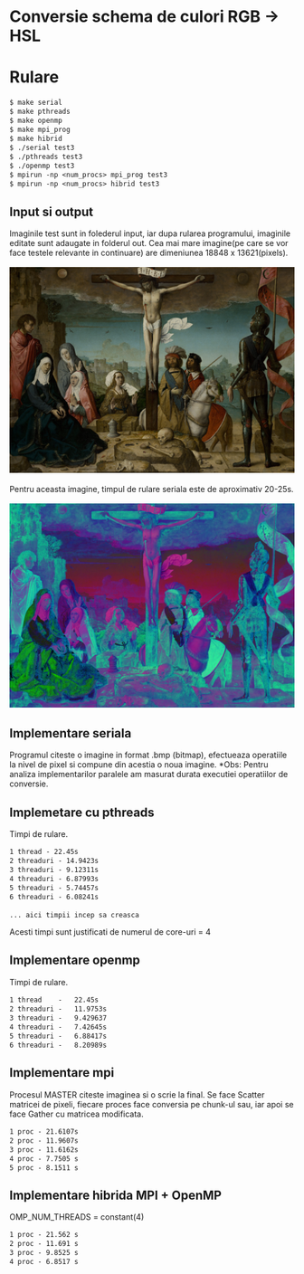 # Conversie schema de culori RGB -> HSL

# Rulare
```console
$ make serial
$ make pthreads
$ make openmp
$ make mpi_prog
$ make hibrid
$ ./serial test3
$ ./pthreads test3
$ ./openmp test3
$ mpirun -np <num_procs> mpi_prog test3
$ mpirun -np <num_procs> hibrid test3
```

## Input si output

Imaginile test sunt in folederul input, iar dupa rularea programului, imaginile editate sunt adaugate in folderul out.
Cea mai mare imagine(pe care se vor face testele relevante in continuare) are dimeniunea 18848 x 13621(pixels).
<br/>
<br/>
![Alt text](captures/huge.PNG?raw=true "Image")
<br/>
<br/>
Pentru aceasta imagine, timpul de rulare seriala este de aproximativ 20-25s.
<br/>
<br/>
![Alt text](captures/out_huge.PNG?raw=true "Image")
<br/>

## Implementare seriala

Programul citeste o imagine in format .bmp (bitmap), efectueaza operatiile la nivel de pixel si compune din acestia o noua imagine.
*Obs: Pentru analiza implementarilor paralele am masurat durata executiei operatiilor de conversie.


## Implemetare cu pthreads

Timpi de rulare.

    1 thread - 22.45s
    2 threaduri - 14.9423s
    3 threaduri - 9.12311s
    4 threaduri - 6.87993s
    5 threaduri - 5.74457s
    6 threaduri - 6.08241s

    ... aici timpii incep sa creasca

Acesti timpi sunt justificati de numerul de core-uri = 4

## Implementare openmp

Timpi de rulare.

    1 thread    -   22.45s
    2 threaduri -   11.9753s
    3 threaduri -   9.429637
    4 threaduri -   7.42645s
    5 threaduri -   6.88417s
    6 threaduri -   8.20989s

## Implementare mpi

Procesul MASTER citeste imaginea si o scrie la final.
Se face Scatter matricei de pixeli, fiecare proces face conversia pe chunk-ul sau, iar apoi se face Gather cu matricea modificata.

    1 proc - 21.6107s
    2 proc - 11.9607s
    3 proc - 11.6162s
    4 proc - 7.7505 s
    5 proc - 8.1511 s

## Implementare hibrida MPI + OpenMP

OMP_NUM_THREADS = constant(4)

    1 proc - 21.562 s
    2 proc - 11.691 s
    3 proc - 9.8525 s
    4 proc - 6.8517 s